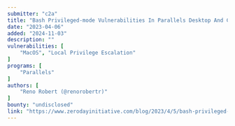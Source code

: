 ```yaml
---
submitter: "c2a"
title: "Bash Privileged-mode Vulnerabilities In Parallels Desktop And CDPATH Handling In MacOS"
date: "2023-04-06"
added: "2024-11-03"
description: ""
vulnerabilities: [
    "MacOS", "Local Privilege Escalation"
]
programs: [
    "Parallels"
]
authors: [
    "Reno Robert (@renorobertr)"
]
bounty: "undisclosed"
link: "https://www.zerodayinitiative.com/blog/2023/4/5/bash-privileged-mode-vulnerabilities-in-parallels-desktop-and-cdpath-handling-in-macos"
---
```




